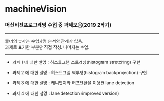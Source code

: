 # machineVision
### 머신비전프로그래밍 수업 중 과제모음(2019 2학기)

----------------

폴더의 숫자는 수업과정 순서와 관계가 없음.                        
과제로 표기한 부분만 직접 작성. 나머지는 수업.

---------------

- 과제 1 에 대한 설명 : 히스토그램 스트레칭(histogram stretching) 구현

- 과제 2 에 대한 설명 : 히스토그램 역투영(histogram backprojection) 구현

- 과제 3 에 대한 설명 : 캐니엣지와 허프변환을 이용한 lane detection

- 과제 4 에 대한 설명 : lane detection (improved version)
